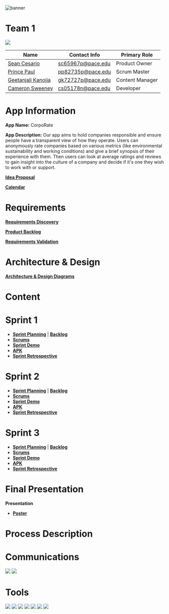 ![banner](https://user-images.githubusercontent.com/71793659/139903171-2b696112-7411-4d6e-8107-a0d729e54362.png)

# Team 1

[![](https://imgur.com/e39tO03.png)](https://github.com/paceuniversity/cs389f2021team1)

| Name                                      | Contact Info      | Primary Role    |
| ----------------------------------------- | ----------------- | --------------- |
| [Sean Cesario](https://github.com/SeanAres)       | sc65967p@pace.edu | Product Owner   |
| [Prince Paul](https://github.com/ppaul895)     | pp82735p@pace.edu | Scrum Master    |
| [Geetanjali Kanojia](https://github.com/gkanojia) | gk72727p@pace.edu | Content Manager |
| [Cameron Sweeney](https://github.com/cs05178n)    | cs05178n@pace.edu | Developer       |

# App Information

**App Name:** CorpoRate

**App Description:** Our app aims to hold companies responsible and ensure people have a transparent view of how they operate. Users can anonymously rate companies based on various metrics (like environmental sustainability and working conditions) and give a brief synopsis of their experience with them. Then users can look at average ratings and reviews to gain insight into the culture of a company and decide if it's one they wish to work with or support.

[**Idea Proposal**](https://docs.google.com/document/d/1Q60016dLtE1cX8MSprkpBzPXLMJKwqqK/edit?usp=sharing&ouid=111976597639411429920&rtpof=true&sd=true)

[**Calendar**](https://calendar.google.com/calendar/u/0/r?cid=aXZoMmU3NjhzMjRkdGlxZWYwcXZvbzhxcjBAZ3JvdXAuY2FsZW5kYXIuZ29vZ2xlLmNvbQ)

# Requirements

[**Requirements Discovery**](https://docs.google.com/document/d/1ZkMEXjgS4QJ2PgLKpekJ_ExRc0QpD8t8e3S7l4tIIyQ/edit?usp=sharing)

[**Product Backlog**](https://docs.google.com/spreadsheets/d/1pNOxIMiODJXAN8ovq0syJlf6_fSMgNEyWP71J29YIzo/edit?usp=sharing)

[**Requirements Validation**](https://docs.google.com/spreadsheets/d/1ZTlLndmRvSVqlv5ohX0Do5avGZMg_DbO2lxBTQT2x6Q/edit?usp=sharing)

# Architecture & Design

[**Architecture & Design Diagrams**](https://docs.google.com/document/d/1LxBJPjtQ2-6nTjlZCX6ioACTD6lZC4W1dkg3Y_D82IY/edit?usp=sharing)

# Content

# Sprint 1

* [**Sprint Planning**](https://docs.google.com/document/d/1Q1YodB-1Iwy32TYaIk_mlYrDO7PNkyKYfQ0PbZFq010/edit?usp=sharing) | [**Backlog**](https://docs.google.com/spreadsheets/d/1pNOxIMiODJXAN8ovq0syJlf6_fSMgNEyWP71J29YIzo/edit#gid=98845812)
* [**Scrums**](https://docs.google.com/document/d/1Cr5-bGMfO7Y7fAcUWIm6bBFmFAtcvLmH9XWyjzjXThM/edit?usp=sharing)
* [**Sprint Demo**](https://www.youtube.com/watch?v=JD4ID6gRR98)
* [**APK**](https://drive.google.com/file/d/11cWQL69lY9b4fb2xB4h4jGDf-0EY0_2j/view?usp=sharing)
* [**Sprint Retrospective**](https://docs.google.com/document/d/1pKKuMqxwUwLb5huFpagkgW5Bw_dS0F4NEiM0uAYaCUQ/edit?usp=sharing)

# Sprint 2

* [**Sprint Planning**](https://docs.google.com/document/d/1I5m1hvcUh5hczLTZ3LkKLyX0EbEdgjIDUC1Cmnl8m6g/edit?usp=sharing) | [**Backlog**](https://docs.google.com/spreadsheets/d/1pNOxIMiODJXAN8ovq0syJlf6_fSMgNEyWP71J29YIzo/edit#gid=2050227394)
* [**Scrums**](https://docs.google.com/document/d/1F4nuJsd8_IuRvkDlxGsbZftshuB7cTuNC3DWiZtrWeY/edit?usp=sharing)
* [**Sprint Demo**](https://www.youtube.com/watch?v=YyrDamoP1Yw)
* [**APK**](https://drive.google.com/file/d/1M8zZbqTh6lcIp9pRgVpZCWEdZr7fbWDp/view?usp=sharing)
* [**Sprint Retrospective**](https://docs.google.com/document/d/1_ZTHuyK0VF1BgrtfNky7TbQygARyJrmg0lY9QJCPA0o/edit?usp=sharing)

# Sprint 3

* [**Sprint Planning**](https://docs.google.com/document/d/1ON1geVC_IVJ7NJexfv2A-k32JL5AgZoNnK5qWlESkz8/edit) | [**Backlog**](https://docs.google.com/spreadsheets/d/1pNOxIMiODJXAN8ovq0syJlf6_fSMgNEyWP71J29YIzo/edit#gid=1259685748)
* [**Scrums**](https://docs.google.com/document/d/1nl4T121olD4LH0C9ZGIqezapmEDHWRBbO4GQvgiKdhI/edit)
* [**Sprint Demo**](https://www.youtube.com/watch?v=AOs1AdQuBvs)
* [**APK**](https://drive.google.com/file/d/1_uBEtTQspuRoF_8jpnWNMUJ2z-LCfsks/view?usp=sharing)
* [**Sprint Retrospective**](https://docs.google.com/document/d/1IXkBoMQr4Ise_Eac5XAxuj34Q_i_5UbdIlVjhv8Pf8g/edit?usp=sharing)

# Final Presentation
**Presentation**

* [**Poster**](https://i.imgur.com/MhIAMbo.png)

# Process Description

# Communications

[![](https://i.imgur.com/md5VyLX.png)](https://discord.com/) [![](https://i.imgur.com/xGZzjIb.png)](https://support.apple.com/messages)

# Tools

[![](https://i.imgur.com/sUs2pG4.png)](https://github.com/) [![](https://i.imgur.com/1jS4ZyR.png)](https://www.google.com/drive/) [![](https://i.imgur.com/DMpHchR.png)](https://developer.android.com/studio) [![](https://i.imgur.com/HVKVyVW.png)](https://firebase.google.com/) [![](https://i.imgur.com/UFflCJs.png)](https://www.adobe.com/products/photoshop.html) [![](https://i.imgur.com/GszcrvN.png)](https://github.com/bumptech/glide) [![](https://i.imgur.com/dY5fLBe.png)](https://github.com/firebase/FirebaseUI-Android)

